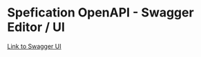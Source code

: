 # Spefication OpenAPI - Swagger Editor / UI

[Link to Swagger UI](https://petstore.swagger.io/?url=https://raw.githubusercontent.com/Daris02/Specification-OAS/master/OpenAPI-STD21099.yml)
